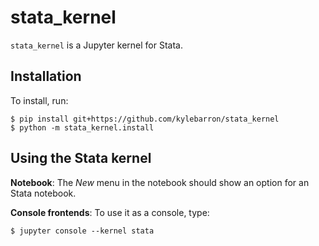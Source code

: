 # stata_kernel

`stata_kernel` is a Jupyter kernel for Stata.

## Installation

To install, run:

```
$ pip install git+https://github.com/kylebarron/stata_kernel
$ python -m stata_kernel.install
```

## Using the Stata kernel

**Notebook**: The *New* menu in the notebook should show an option for an Stata notebook.

**Console frontends**: To use it as a console, type:
```
$ jupyter console --kernel stata
```
